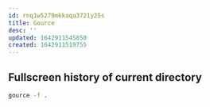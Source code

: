 ```yaml
---
id: rnq1w5279mkkaqa3721y25s
title: Gource
desc: ''
updated: 1642911545850
created: 1642911519755
---
```



## Fullscreen history of current directory

```bash
gource -f .
```
